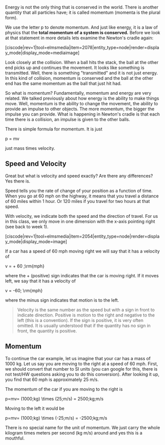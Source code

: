 Energy is not the only thing that is conserved in the world. There is another quantity that all particles have; it is called momentum \(momenta is the plural form\).

We use the letter  <lrn-math>p </lrn-math> to denote momentum. And just like energy, it is a law of physics that the **total momentum of a system is conserved.** Before we look at that statement in more details lets  examine the Newton's cradle again:

[ciscode|rev=1|tool=elmsmedia|item=2078|entity_type=node|render=display_mode|display_mode=mediaimage]

Look closely at the collision. When a ball hits the stack, the ball at the other end picks up and continues the movement. It looks like something is transmitted. Well, there is something "transmitted" and it is not just energy. In this kind of collision, momentum is conserved and the ball at the other end has the same momentum as the ball that just hit had.

So what is momentum? Fundamentally, momentum and energy are very related. We talked previously about how energy is the ability to make things move. Well, momentum is the ability to change the movement, the ability to provide an impulse to other objects. The more momentum, the bigger the impulse you can provide. What is happening in Newton's cradle is that each time there is a collision, an impulse is given to the other balls.

There is simple formula for momentum. It is just

 <lrn-math>p = mv </lrn-math>

just mass times velocity.

## Speed and Velocity

Great but what is velocity and speed exactly? Are there any differences?   
Yes there is.

Speed tells you the rate of change of your position as a function of time. When you go at 60 mph on the highway, it means that you travel a distance of 60 miles within 1 hour. Or 120 miles if you travel for two hours at that speed.

With velocity, we indicate both the speed and the direction of travel. For us in this class, we only move in one dimension with the x-axis pointing right \(see back to week 1\).

[ciscode|rev=1|tool=elmsmedia|item=2054|entity_type=node|render=display_mode|display_mode=image]

If a car has a speed of 60 mph moving right we will say that it has a velocity of

 <lrn-math>v = + 60 \;\rm{mph} </lrn-math>

where the + \(positive\) sign indicates that the car is moving right. If it moves left, we say that it has a velocity of

 <lrn-math>v = -60\; \rm{mph} </lrn-math>

where the minus sign indicates that motion is to the left.

> Velocity is the same number as the speed but with a sign in front to indicate direction. Positive is motion to the right and negative to the left \(this is a convention\). If the sign is positive, it is very often omitted. It is usually understood that if the quantity has no sign in front, the quantity is positive.

## Momentum

To continue the car example, let us imagine that your car has a mass of 1000 kg. Let us say you are moving to the right at a speed of 60 mph. First, we should convert that number to SI units \(you can google for this, there is not test/HW questions asking you to do this conversion\). After looking it up, you find that 60 mph is approximately 25 m/s.

The momentum of the car if you are moving to the right is

 <lrn-math>p=mv= (1000\;kg) \times (25\;m/s) = 2500\;kg\;m/s </lrn-math>

Moving to the left it would be

 <lrn-math> p=mv= (1000\;kg) \times (-25\;m/s) = -2500\;kg\;m/s </lrn-math>

There is no special name for the unit of momentum. We just carry the whole kilogram times meters per second \(kg m/s\) around and yes this is a mouthful.

